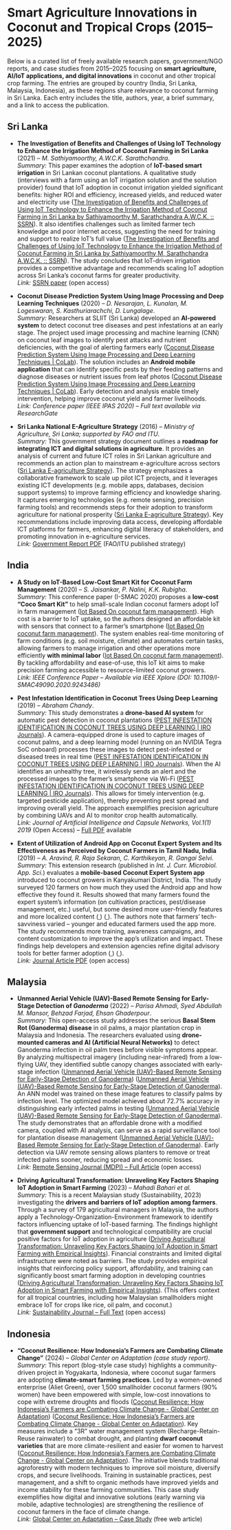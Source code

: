 # Smart Agriculture Innovations in Coconut and Tropical Crops (2015–2025)

Below is a curated list of freely available research papers, government/NGO reports, and case studies from 2015–2025 focusing on **smart agriculture, AI/IoT applications, and digital innovations** in coconut and other tropical crop farming. The entries are grouped by country (India, Sri Lanka, Malaysia, Indonesia), as these regions share relevance to coconut farming in Sri Lanka. Each entry includes the title, authors, year, a brief summary, and a link to access the publication.

## Sri Lanka

- **The Investigation of Benefits and Challenges of Using IoT Technology to Enhance the Irrigation Method of Coconut Farming in Sri Lanka** (2021) – *M. Sathiyamoorthy, A.W.C.K. Sarathchandra*.  
  *Summary:* This paper examines the adoption of **IoT-based smart irrigation** in Sri Lankan coconut plantations. A qualitative study (interviews with a farm using an IoT irrigation solution and the solution provider) found that IoT adoption in coconut irrigation yielded significant benefits: higher ROI and efficiency, increased yields, and reduced water and electricity use ([The Investigation of Benefits and Challenges of Using IoT Technology to Enhance the Irrigation Method of Coconut Farming in Sri Lanka by Sathiyamoorthy M, Sarathchandra A.W.C.K. :: SSRN](https://papers.ssrn.com/sol3/Delivery.cfm/SSRN_ID4178780_code4386120.pdf?abstractid=4115643#:~:text=Internet%20of%20Things%20,efficiency%2C%20and%20decreased%20water%20and)). It also identifies challenges such as limited farmer tech knowledge and poor internet access, suggesting the need for training and support to realize IoT’s full value ([The Investigation of Benefits and Challenges of Using IoT Technology to Enhance the Irrigation Method of Coconut Farming in Sri Lanka by Sathiyamoorthy M, Sarathchandra A.W.C.K. :: SSRN](https://papers.ssrn.com/sol3/Delivery.cfm/SSRN_ID4178780_code4386120.pdf?abstractid=4115643#:~:text=electricity%20consumption,to%20enhance%20the%20coconut%20sector)). The study concludes that IoT-driven irrigation provides a competitive advantage and recommends scaling IoT adoption across Sri Lanka’s coconut farms for greater productivity.  
  *Link:* [SSRN paper](https://ssrn.com/abstract=4115643) (open access)

- **Coconut Disease Prediction System Using Image Processing and Deep Learning Techniques** (2020) – *D. Nesarajan, L. Kunalan, M. Logeswaran, S. Kasthuriarachchi, D. Lungalage*.  
  *Summary:* Researchers at SLIIT (Sri Lanka) developed an **AI-powered system** to detect coconut tree diseases and pest infestations at an early stage. The project used image processing and machine learning (CNN) on coconut leaf images to identify pest attacks and nutrient deficiencies, with the goal of alerting farmers early ([Coconut Disease Prediction System Using Image Processing and Deep Learning Techniques | CoLab](https://colab.ws/articles/10.1109%2FIPAS50080.2020.9334934#:~:text=Coconut%20production%20is%20the%20most,monitorization%20has%20been%20taken%20place)). The solution includes an **Android mobile application** that can identify specific pests by their feeding patterns and diagnose diseases or nutrient issues from leaf photos ([Coconut Disease Prediction System Using Image Processing and Deep Learning Techniques | CoLab](https://colab.ws/articles/10.1109%2FIPAS50080.2020.9334934#:~:text=in%20the%20coconut%20leaves%20very,processing%20steps%20such)). Early detection and analysis enable timely intervention, helping improve coconut yield and farmer livelihoods.  
  *Link:* *Conference paper (IEEE IPAS 2020)* – *Full text available via ResearchGate*

- **Sri Lanka National E-Agriculture Strategy** (2016) – *Ministry of Agriculture, Sri Lanka; supported by FAO and ITU*.  
  *Summary:* This government strategy document outlines a **roadmap for integrating ICT and digital solutions in agriculture**. It provides an analysis of current and future ICT roles in Sri Lankan agriculture and recommends an action plan to mainstream e-agriculture across sectors ([Sri Lanka E-agriculture Strategy](https://faolex.fao.org/docs/pdf/srl169703.pdf#:~:text=Executive%20Summary%20The%20Sri%20Lanka,up%20and%20supported%20through%20the)). The strategy emphasizes a collaborative framework to scale up pilot ICT projects, and it leverages existing ICT developments (e.g. mobile apps, databases, decision support systems) to improve farming efficiency and knowledge sharing. It captures emerging technologies (e.g. remote sensing, precision farming tools) and recommends steps for their adoption to transform agriculture for national prosperity ([Sri Lanka E-agriculture Strategy](https://faolex.fao.org/docs/pdf/srl169703.pdf#:~:text=Innovations%20in%20ICT%20is%20happening,steering%20committee%20and%20task%20force)). Key recommendations include improving data access, developing affordable ICT platforms for farmers, enhancing digital literacy of stakeholders, and promoting innovation in e-agriculture services.  
  *Link:* [Government Report PDF](http://www.fao.org/3/a-br419e.pdf) (FAO/ITU published strategy)

## India

- **A Study on IoT-Based Low-Cost Smart Kit for Coconut Farm Management** (2020) – *S. Jaisankar, P. Nalini, K.K. Rubigha*.  
  *Summary:* This conference paper (I-SMAC 2020) proposes a **low-cost “Coco Smart Kit”** to help small-scale Indian coconut farmers adopt IoT in farm management ([Iot Based On coconut farm management](https://www.linkedin.com/pulse/iot-based-coconut-farm-management-priya-dharshini-%E3%83%97%E3%83%AA%E3%83%BC%E3%83%A4%E3%83%80%E3%83%BC%E3%82%B7%E3%83%8B-#:~:text=Affordability%20of%20smart%20devices%20by,efficiently%20without%20any%20manpower%20resources)). High cost is a barrier to IoT uptake, so the authors designed an affordable kit with sensors that connect to a farmer’s smartphone ([Iot Based On coconut farm management](https://www.linkedin.com/pulse/iot-based-coconut-farm-management-priya-dharshini-%E3%83%97%E3%83%AA%E3%83%BC%E3%83%A4%E3%83%80%E3%83%BC%E3%82%B7%E3%83%8B-#:~:text=Affordability%20of%20smart%20devices%20by,efficiently%20without%20any%20manpower%20resources)). The system enables real-time monitoring of farm conditions (e.g. soil moisture, climate) and automates certain tasks, allowing farmers to manage irrigation and other operations more efficiently **with minimal labor** ([Iot Based On coconut farm management](https://www.linkedin.com/pulse/iot-based-coconut-farm-management-priya-dharshini-%E3%83%97%E3%83%AA%E3%83%BC%E3%83%A4%E3%83%80%E3%83%BC%E3%82%B7%E3%83%8B-#:~:text=that%20small%20farmers%20are%20facing,efficiently%20without%20any%20manpower%20resources)). By tackling affordability and ease-of-use, this IoT kit aims to make precision farming accessible to resource-limited coconut growers.  
  *Link:* *IEEE Conference Paper* – *Available via IEEE Xplore (DOI: 10.1109/I-SMAC49090.2020.9243486)*

- **Pest Infestation Identification in Coconut Trees Using Deep Learning** (2019) – *Abraham Chandy*.  
  *Summary:* This study demonstrates a **drone-based AI system** for automatic pest detection in coconut plantations ([PEST INFESTATION IDENTIFICATION IN COCONUT TREES USING DEEP LEARNING | IRO Journals](https://irojournals.com/aicn/article/view/1/1/2#:~:text=In%20this%20paper%2C%20we%20propose,treatment%20of%20pest%20infected%20trees)). A camera-equipped drone is used to capture images of coconut palms, and a deep learning model (running on an NVIDIA Tegra SoC onboard) processes these images to detect pest-infested or diseased trees in real time ([PEST INFESTATION IDENTIFICATION IN COCONUT TREES USING DEEP LEARNING | IRO Journals](https://irojournals.com/aicn/article/view/1/1/2#:~:text=In%20this%20paper%2C%20we%20propose,treatment%20of%20pest%20infected%20trees)). When the AI identifies an unhealthy tree, it wirelessly sends an alert and the processed images to the farmer’s smartphone via Wi-Fi ([PEST INFESTATION IDENTIFICATION IN COCONUT TREES USING DEEP LEARNING | IRO Journals](https://irojournals.com/aicn/article/view/1/1/2#:~:text=with%20a%20camera%20interfaced%20drone,the%20yield%20of%20the%20trees)). This allows for timely intervention (e.g. targeted pesticide application), thereby preventing pest spread and improving overall yield. The approach exemplifies precision agriculture by combining UAVs and AI to monitor crop health automatically.  
  *Link:* *Journal of Artificial Intelligence and Capsule Networks, Vol.1(1) 2019* (Open Access) – [Full PDF](https://irojournals.com/aicn/article/view/1/1/2) available

- **Extent of Utilization of Android App on Coconut Expert System and Its Effectiveness as Perceived by Coconut Farmers in Tamil Nadu, India** (2019) – *A. Aravind, R. Raja Sekaran, C. Karthikeyan, R. Gangai Selvi*.  
  *Summary:* This extension research (published in *Int. J. Curr. Microbiol. App. Sci.*) evaluates a **mobile-based Coconut Expert System app** introduced to coconut growers in Kanyakumari District, India. The study surveyed 120 farmers on how much they used the Android app and how effective they found it. Results showed that many farmers found the expert system’s information (on cultivation practices, pest/disease management, etc.) useful, but some desired more user-friendly features and more localized content ([ ](https://www.ijcmas.com/8-11-2019/A.%20Aravind,%20et%20al.pdf#:~:text=private%20institutions%20and%20adopted%20by,expert%20system%20can%20be%20assessed)) ([ ](https://www.ijcmas.com/8-11-2019/A.%20Aravind,%20et%20al.pdf#:~:text=of%20the%20expert%20system%20to,their%20skills%20and%20effective%20utilization)). The authors note that farmers’ tech-savviness varied – younger and educated farmers used the app more. The study recommends more training, awareness campaigns, and content customization to improve the app’s utilization and impact. These findings help developers and extension agencies refine digital advisory tools for better farmer adoption ([ ](https://www.ijcmas.com/8-11-2019/A.%20Aravind,%20et%20al.pdf#:~:text=private%20institutions%20and%20adopted%20by,expert%20system%20can%20be%20assessed)) ([ ](https://www.ijcmas.com/8-11-2019/A.%20Aravind,%20et%20al.pdf#:~:text=of%20the%20expert%20system%20to,their%20skills%20and%20effective%20utilization)).  
  *Link:* [Journal Article PDF](https://www.ijcmas.com/8-11-2019/A.%20Aravind,%20et%20al.pdf) (open access)

## Malaysia

- **Unmanned Aerial Vehicle (UAV)-Based Remote Sensing for Early-Stage Detection of *Ganoderma*** (2022) – *Parisa Ahmadi, Syed Abdullah M. Mansor, Behzad Farjad, Ehsan Ghaderpour*.  
  *Summary:* This open-access study addresses the serious **Basal Stem Rot (Ganoderma) disease** in oil palms, a major plantation crop in Malaysia and Indonesia. The researchers evaluated using **drone-mounted cameras and AI (Artificial Neural Networks)** to detect Ganoderma infection in oil palm trees before visible symptoms appear. By analyzing multispectral imagery (including near-infrared) from a low-flying UAV, they identified subtle canopy changes associated with early-stage infection ([Unmanned Aerial Vehicle (UAV)-Based Remote Sensing for Early-Stage Detection of Ganoderma](https://www.mdpi.com/2072-4292/14/5/1239#:~:text=Early%20detection%20of%20Basal%20Stem,the%20use%20of%20remote%20sensing)) ([Unmanned Aerial Vehicle (UAV)-Based Remote Sensing for Early-Stage Detection of Ganoderma](https://www.mdpi.com/2072-4292/14/5/1239#:~:text=technique%20for%20the%20rapid%20detection,infrared%2C%201%2F8%20threshold%20limit%2C%20and)). An ANN model was trained on these image features to classify palms by infection level. The optimized model achieved about 72.7% accuracy in distinguishing early infected palms in testing ([Unmanned Aerial Vehicle (UAV)-Based Remote Sensing for Early-Stage Detection of Ganoderma](https://www.mdpi.com/2072-4292/14/5/1239#:~:text=different%20Ganoderma%20severity%20levels,UAV%20images%20integrated%20with%20the)). The study demonstrates that an affordable drone with a modified camera, coupled with AI analysis, can serve as a rapid surveillance tool for plantation disease management ([Unmanned Aerial Vehicle (UAV)-Based Remote Sensing for Early-Stage Detection of Ganoderma](https://www.mdpi.com/2072-4292/14/5/1239#:~:text=ANN%20network%20by%20219%20hidden,a%20rapid%20and%20inexpensive%20manner)). Early detection via UAV remote sensing allows planters to remove or treat infected palms sooner, reducing spread and economic losses.  
  *Link:* [Remote Sensing Journal (MDPI) – Full Article](https://doi.org/10.3390/rs14051239) (open access)

- **Driving Agricultural Transformation: Unraveling Key Factors Shaping IoT Adoption in Smart Farming** (2023) – *Mahadi Bahari et al.*  
  *Summary:* This is a recent Malaysian study (Sustainability, 2023) investigating the **drivers and barriers of IoT adoption among farmers**. Through a survey of 179 agricultural managers in Malaysia, the authors apply a Technology-Organization-Environment framework to identify factors influencing uptake of IoT-based farming. The findings highlight that **government support** and technological compatibility are crucial positive factors for IoT adoption in agriculture ([Driving Agricultural Transformation: Unraveling Key Factors Shaping IoT Adoption in Smart Farming with Empirical Insights](https://www.mdpi.com/2071-1050/16/5/2129#:~:text=The%20Internet%20of%20Things%20,Moreover%2C%20financial)). Financial constraints and limited digital infrastructure were noted as barriers. The study provides empirical insights that reinforcing policy support, affordability, and training can significantly boost smart farming adoption in developing countries ([Driving Agricultural Transformation: Unraveling Key Factors Shaping IoT Adoption in Smart Farming with Empirical Insights](https://www.mdpi.com/2071-1050/16/5/2129#:~:text=Environment%E2%80%9D%20%28TOE%29%20factors,in%20research%20and%20practical%20applications)). (This offers context for all tropical countries, including how Malaysian smallholders might embrace IoT for crops like rice, oil palm, and coconut.)  
  *Link:* [Sustainability Journal – Full Text](https://doi.org/10.3390/su16052129) (open access)

## Indonesia

- **“Coconut Resilience: How Indonesia’s Farmers are Combating Climate Change”** (2024) – *Global Center on Adaptation (case study report)*.  
  *Summary:* This report (blog-style case study) highlights a community-driven project in Yogyakarta, Indonesia, where coconut sugar farmers are adopting **climate-smart farming practices**. Led by a women-owned enterprise (Aliet Green), over 1,500 smallholder coconut farmers (90% women) have been empowered with simple, low-cost innovations to cope with extreme droughts and floods ([Coconut Resilience: How Indonesia’s Farmers are Combating Climate Change - Global Center on Adaptation](https://gca.org/coconut-resilience-how-indonesias-farmers-are-combating-climate-change/#:~:text=I%20n%20Indonesia%E2%80%99s%20Kulon%20Progo,food%20security%20and%20economic%20stability)) ([Coconut Resilience: How Indonesia’s Farmers are Combating Climate Change - Global Center on Adaptation](https://gca.org/coconut-resilience-how-indonesias-farmers-are-combating-climate-change/#:~:text=The%20enterprise%20is%20empowering%20local,easier%20to%20harvest%20for%20women)). Key measures include a “3R” water management system (Recharge-Retain-Reuse rainwater) to combat drought, and planting **dwarf coconut varieties** that are more climate-resilient and easier for women to harvest ([Coconut Resilience: How Indonesia’s Farmers are Combating Climate Change - Global Center on Adaptation](https://gca.org/coconut-resilience-how-indonesias-farmers-are-combating-climate-change/#:~:text=The%20enterprise%20is%20empowering%20local,easier%20to%20harvest%20for%20women)). The initiative blends traditional agroforestry with modern techniques to improve soil moisture, diversify crops, and secure livelihoods. Training in sustainable practices, pest management, and a shift to organic methods have improved yields and income stability for these farming communities. This case study exemplifies how digital and innovative solutions (early warning via mobile, adaptive technologies) are strengthening the resilience of coconut farmers in the face of climate change.  
  *Link:* [Global Center on Adaptation – Case Study](https://gca.org/coconut-resilience-how-indonesias-farmers-are-combating-climate-change/) (free web article)

